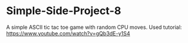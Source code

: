 # Simple-Side-Project-8

A simple ASCII tic tac toe game with random CPU moves. Used tutorial: https://www.youtube.com/watch?v=gQb3dE-y1S4
